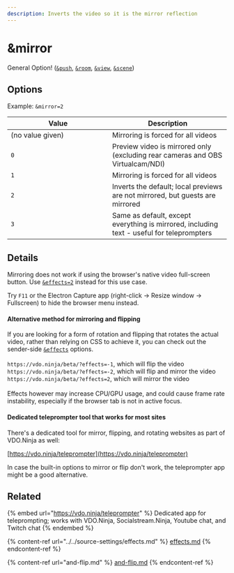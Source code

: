 ```yaml
---
description: Inverts the video so it is the mirror reflection
---
```


# \&mirror

General Option! ([`&push`](../../source-settings/push.md), [`&room`](../../general-settings/room.md), [`&view`](../view-parameters/view.md), [`&scene`](../view-parameters/scene.md))

## Options

Example: `&mirror=2`

<table><thead><tr><th width="217">Value</th><th>Description</th></tr></thead><tbody><tr><td>(no value given)</td><td>Mirroring is forced for all videos</td></tr><tr><td><code>0</code></td><td>Preview video is mirrored only (excluding rear cameras and OBS Virtualcam/NDI)</td></tr><tr><td><code>1</code></td><td>Mirroring is forced for all videos</td></tr><tr><td><code>2</code></td><td>Inverts the default; local previews are not mirrored, but guests are mirrored</td></tr><tr><td><code>3</code></td><td>Same as default, except everything is mirrored, including text - useful for teleprompters</td></tr></tbody></table>

## Details

Mirroring does not work if using the browser's native video full-screen button. Use [`&effects=2`](../../source-settings/effects.md) instead for this use case.

Try `F11` or the Electron Capture app (right-click → Resize window -> Fullscreen) to hide the browser menu instead.

#### Alternative method for mirroring and flipping

If you are looking for a form of rotation and flipping that rotates the actual video, rather than relying on CSS to achieve it, you can check out the sender-side [`&effects`](../../source-settings/effects.md) options.\
\
`https://vdo.ninja/beta/?effects=-1`,  which will flip the video `https://vdo.ninja/beta/?effects=-2`,  which will flip and mirror the video\
`https://vdo.ninja/beta/?effects=2`,  which will mirror the video\
\
Effects however may increase CPU/GPU usage, and could cause frame rate instability, especially if the browser tab is not in active focus.



#### Dedicated teleprompter tool that works for most sites

There's a dedicated tool for mirror, flipping, and rotating websites as part of VDO.Ninja as well:

[https://vdo.ninja/teleprompter](https://vdo.ninja/teleprompter)

In case the built-in options to mirror or flip don't work, the teleprompter app might be a good alternative.

## Related

{% embed url="https://vdo.ninja/teleprompter" %}
Dedicated app for teleprompting; works with VDO.Ninja, Socialstream.Ninja, Youtube chat, and Twitch chat
{% endembed %}

{% content-ref url="../../source-settings/effects.md" %}
[effects.md](../../source-settings/effects.md)
{% endcontent-ref %}

{% content-ref url="and-flip.md" %}
[and-flip.md](and-flip.md)
{% endcontent-ref %}
